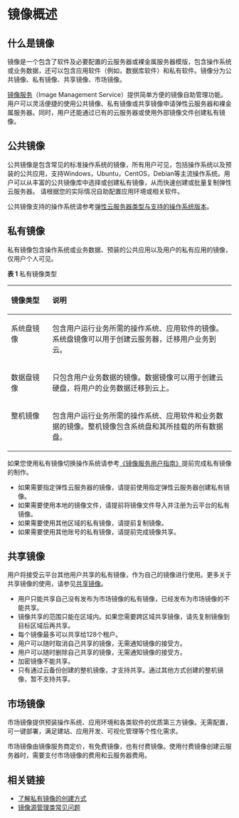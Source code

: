 # 镜像概述<a name="ZH-CN_TOPIC_0177457773"></a>

## 什么是镜像<a name="section2063511219582"></a>

镜像是一个包含了软件及必要配置的云服务器或裸金属服务器模版，包含操作系统或业务数据，还可以包含应用软件（例如，数据库软件）和私有软件。镜像分为公共镜像、私有镜像、共享镜像、市场镜像。

[镜像服务](https://www.huaweicloud.com/product/ims.html)（Image Management Service）提供简单方便的镜像自助管理功能。用户可以灵活便捷的使用公共镜像、私有镜像或共享镜像申请弹性云服务器和裸金属服务器。同时，用户还能通过已有的云服务器或使用外部镜像文件创建私有镜像。

## 公共镜像<a name="section1685231310443"></a>

公共镜像是包含常见的标准操作系统的镜像，所有用户可见，包括操作系统以及预装的公共应用，支持Windows，Ubuntu，CentOS，Debian等主流操作系统。用户可以从丰富的公共镜像库中选择或创建私有镜像，从而快速创建或批量复制弹性云服务器。 请根据您的实际情况自助配置应用环境或相关软件。

公共镜像支持的操作系统请参考[弹性云服务器类型与支持的操作系统版本](https://support.huaweicloud.com/zh-cn/productdesc-ims/ims_01_0007.html)。

## 私有镜像<a name="section46132514116"></a>

私有镜像包含操作系统或业务数据、预装的公共应用以及用户的私有应用的镜像，仅用户个人可见。

**表 1**  私有镜像类型

<a name="table1567919914154"></a>
<table><thead align="left"><tr id="row6679109141518"><th class="cellrowborder" valign="top" width="18.43%" id="mcps1.2.3.1.1"><p id="p568010912154"><a name="p568010912154"></a><a name="p568010912154"></a>镜像类型</p>
</th>
<th class="cellrowborder" valign="top" width="81.57%" id="mcps1.2.3.1.2"><p id="p36801897151"><a name="p36801897151"></a><a name="p36801897151"></a>说明</p>
</th>
</tr>
</thead>
<tbody><tr id="row7680149111517"><td class="cellrowborder" valign="top" width="18.43%" headers="mcps1.2.3.1.1 "><p id="p2068029161516"><a name="p2068029161516"></a><a name="p2068029161516"></a>系统盘镜像</p>
</td>
<td class="cellrowborder" valign="top" width="81.57%" headers="mcps1.2.3.1.2 "><p id="p1268009201516"><a name="p1268009201516"></a><a name="p1268009201516"></a>包含用户运行业务所需的操作系统、应用软件的镜像。系统盘镜像可以用于创建云服务器，迁移用户业务到云。</p>
</td>
</tr>
<tr id="row146805951513"><td class="cellrowborder" valign="top" width="18.43%" headers="mcps1.2.3.1.1 "><p id="p868089111518"><a name="p868089111518"></a><a name="p868089111518"></a>数据盘镜像</p>
</td>
<td class="cellrowborder" valign="top" width="81.57%" headers="mcps1.2.3.1.2 "><p id="p18680189131517"><a name="p18680189131517"></a><a name="p18680189131517"></a>只包含用户业务数据的镜像。数据镜像可以用于创建云硬盘，将用户的业务数据迁移到云上。</p>
</td>
</tr>
<tr id="row1768014915151"><td class="cellrowborder" valign="top" width="18.43%" headers="mcps1.2.3.1.1 "><p id="p2068014913158"><a name="p2068014913158"></a><a name="p2068014913158"></a>整机镜像</p>
</td>
<td class="cellrowborder" valign="top" width="81.57%" headers="mcps1.2.3.1.2 "><p id="p10680189161520"><a name="p10680189161520"></a><a name="p10680189161520"></a>包含用户运行业务所需的操作系统、应用软件和业务数据的镜像。整机镜像包含系统盘和其所挂载的所有数据盘。</p>
</td>
</tr>
</tbody>
</table>

如果您使用私有镜像切换操作系统请参考[《镜像服务用户指南》](https://support.huaweicloud.com/usermanual-ims/zh-cn_topic_0013901628.html)提前完成私有镜像的制作。

-   如果需要指定弹性云服务器的镜像，请提前使用指定弹性云服务器创建私有镜像。
-   如果需要使用本地的镜像文件，请提前将镜像文件导入并注册为云平台的私有镜像。
-   如果需要使用其他区域的私有镜像，请提前复制镜像。
-   如果需要使用其他账号的私有镜像，请提前完成镜像共享。

## 共享镜像<a name="section6342194217116"></a>

用户将接受云平台其他用户共享的私有镜像，作为自己的镜像进行使用。更多关于共享镜像的使用，请参见[共享镜像](https://support.huaweicloud.com/zh-cn/usermanual-ims/ims_01_0305.html)。

-   用户只能共享自己没有发布为市场镜像的私有镜像，已经发布为市场镜像的不能共享。
-   镜像共享的范围只能在区域内。如果您需要跨区域共享镜像，请先复制镜像到目标区域后再共享。
-   每个镜像最多可以共享给128个租户。
-   用户可以随时取消自己共享的镜像，无需通知镜像的接受方。
-   用户可以随时删除自己共享的镜像，无需通知镜像的接受方。
-   加密镜像不能共享。
-   只有通过云备份创建的整机镜像，才支持共享。通过其他方式创建的整机镜像，暂不支持共享。

## 市场镜像<a name="section6597649181118"></a>

市场镜像提供预装操作系统、应用环境和各类软件的优质第三方镜像。无需配置，可一键部署，满足建站、应用开发、可视化管理等个性化需求。

市场镜像由镜像服务商定价，有免费镜像，也有付费镜像。使用付费镜像创建云服务器时，需要支付市场镜像的费用和云服务器费用。

## 相关链接<a name="section1547494112455"></a>

-   [了解私有镜像的创建方式](https://support.huaweicloud.com/usermanual-ims/zh-cn_topic_0013901628.html)
-   [镜像源管理类常见问题](https://support.huaweicloud.com/ecs_faq/zh-cn_topic_0106199430.html)

